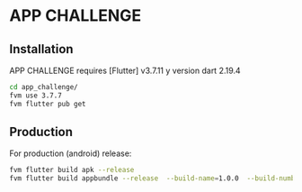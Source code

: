 # APP CHALLENGE

## Installation

APP CHALLENGE requires [Flutter] v3.7.11 y version dart 2.19.4

```sh
cd app_challenge/
fvm use 3.7.7
fvm flutter pub get
```

## Production
For production (android) release:
```sh
fvm flutter build apk --release
fvm flutter build appbundle --release  --build-name=1.0.0  --build-number=1
```